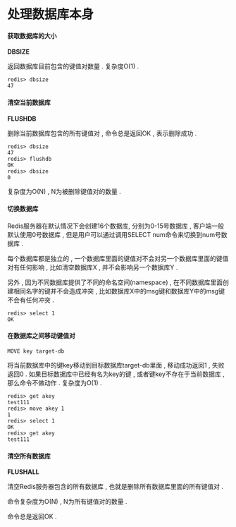 # 处理数据库本身

#### 获取数据库的大小

**DBSIZE**

返回数据库目前包含的键值对数量 . 复杂度O\(1\) .

```
redis> dbsize
47
```

#### 清空当前数据库

**FLUSHDB**

删除当前数据库包含的所有键值对 , 命令总是返回OK , 表示删除成功 .

```
redis> dbsize
47
redis> flushdb
OK
redis> dbsize
0
```

复杂度为O\(N\) , N为被删除键值对的数量 .

#### 切换数据库

Redis服务器在默认情况下会创建16个数据库, 分别为0-15号数据库 , 客户端一般默认使用0号数据库 , 但是用户可以通过调用SELECT num命令来切换到num号数据库 .

每个数据库都是独立的 , 一个数据库里面的键值对不会对另一个数据库里面的键值对有任何影响 , 比如清空数据库X , 并不会影响另一个数据库Y .

另外 , 因为不同数据库提供了不同的命名空间\(namespace\) , 在不同数据库里面创建相同名字的键并不会造成冲突 , 比如数据库X中的msg键和数据库Y中的msg键不会有任何冲突 .

```
redis> select 1
OK
```

#### 在数据库之间移动键值对

```
MOVE key target-db
```

将当前数据库中的键key移动到目标数据库target-db里面 , 移动成功返回1 , 失败返回0 . 如果目标数据库中已经有名为key的键 , 或者键key不存在于当前数据库 , 那么命令不做动作 . 复杂度为O\(1\) . 

```
redis> get akey
test111
redis> move akey 1
1
redis> select 1
OK
redis> get akey
test111
```

#### 清空所有数据库

**FLUSHALL**

清空Redis服务器包含的所有数据库 , 也就是删除所有数据库里面的所有键值对 . 

命令复杂度为O\(N\) , N为所有键值对的数量 . 

命令总是返回OK . 

